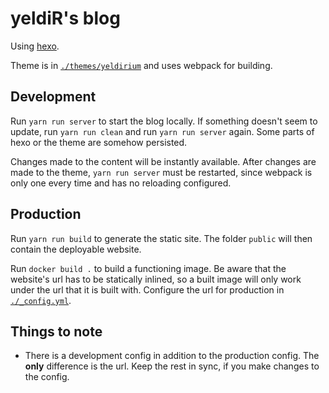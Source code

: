 # yeldiR's blog

Using [hexo](https://hexo.io/).

Theme is in [`./themes/yeldirium`](./themes/yeldirium) and uses webpack for building.

## Development

Run `yarn run server` to start the blog locally. If something doesn't seem to
update, run `yarn run clean` and run `yarn run server` again. Some parts of hexo
or the theme are somehow persisted.

Changes made to the content will be instantly available. After changes are made
to the theme, `yarn run server` must be restarted, since webpack is only one
every time and has no reloading configured.

## Production

Run `yarn run build` to generate the static site. The folder `public` will then
contain the deployable website.

Run `docker build .` to build a functioning image. Be aware that the website's
url has to be statically inlined, so a built image will only work under the url
that it is built with. Configure the url for production in [`./_config.yml`](./_config.yml).

## Things to note

- There is a development config in addition to the production config. The __only__
  difference is the url. Keep the rest in sync, if you make changes to the config.
